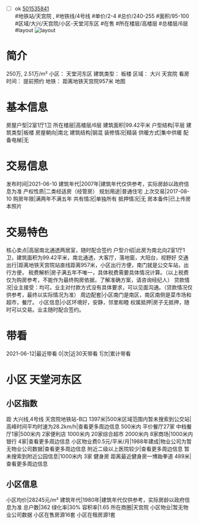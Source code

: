 - [ ] ok [501535841](https://bj.5i5j.com/ershoufang/501535841.html)  
 #地铁站/天宫院 ,  #地铁线/4号线
#单价/2-4 #总价/240-255 #面积/95-100   #区域/大兴/天宫院/小区-天堂河东区 #在售 #所在楼层/高楼层 #总楼层/6层 #layout 
![layout](http://image2a.5i5j.com/bdir/layout/639443.jpg_P5.jpg) 
# 简介 
 250万,  2.51万/m² 
小区： 天堂河东区
建筑类型： 板楼
区域： 大兴 天宫院
看房时间： 提前预约
地铁： 距离地铁天宫院957米 地图
# 基本信息 
 房屋户型|2室1厅1卫
所在楼层|高楼层/6层
建筑面积|99.42平米
户型结构|平层
建筑类型|板楼
房屋朝向|南北
建筑结构|钢混
装修情况|精装
供暖方式|集中供暖
配备电梯|无
# 交易信息 
 发布时间|2021-06-10
建筑年代|2007年|建筑年代仅供参考，实际房龄以政府信息为准
产权性质|二类经适房（经管房）
规划用途|普通住宅
上次交易|2017-08-10
购房年限|满两年不满五年
共有情况|单独所有
抵押情况|无
房本备件|已上传房本照片
# 交易特色 
 核心卖点|高层南北通透两居室，随时配合签约
户型介绍|此房为南北向2室1厅1卫，建筑面积为99.42平米，南北通透，大客厅，落地窗，大阳台，视野好
交通出行|距离地铁天宫院站直线距离957米，小区出行方便，南门就是公交车站，出行方便，
税费解析|房子满五年不唯一，具体税费需要具体情况计算。（以上税费仅为购房参考，不能作为最终购房依据，了解准确方案，请咨询经纪人）
贷款情况|业主接受：均可。业主对付款方式没有具体要求，可以见面沟通。（贷款情况仅供参考，最终以实际情况为准）
周边配套|小区南门是南区，南区南侧是菜市场和超市，餐厅。
小区信息|小区环境好，安静，邻里和睦
权属抵押|房子无抵押，随时可以交易。业主随时配合签约。
# 带看 
 2021-06-12|最近带看	 0|次|近30天带看	 1|次|累计带看
# 小区 天堂河东区
## 小区指数 
 距 大兴线,4号线 天宫院地铁站-B口 1397米|500米区域范围内暂未搜索到公交站|高峰时间平均时速为28.2km/h|查看更多周边信息
500米内 平价餐厅27家
中档餐厅1家|500米内 2家便利店
1000米内 20家综合超市
2000米内 8家商场|1000米内 银行 4家|查看更多周边信息
小区物业费0.5元/平米/月|1988年建成|物业公司为暂无物业公司数据|查看更多周边信息
附近二级以上医院较少|查看更多周边信息
暂未搜索到附近公园信息|1000米内 3家 健身房
距离最近健身房一博跆拳道 489米|查看更多周边信息
## 小区信息 
 小区均价|28245元/m²
建筑年代|1980年|建筑年代仅供参考，实际房龄以政府信息为准
总户数|362
绿化率|30%
容积率|1.65
所在商圈|天宫院
小区物业|暂无物业公司数据
小区在售房源16套
小区在租房源1套
